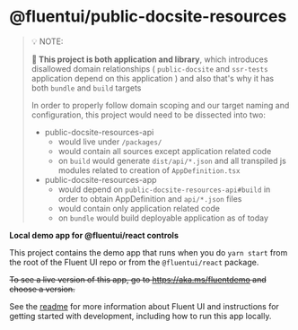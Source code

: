 # @fluentui/public-docsite-resources

> 💡 NOTE:
>
> **🚨 This project is both application and library**, which introduces disallowed domain relationships ( `public-docsite` and `ssr-tests` application depend on this application ) and also that's why it has both `bundle` and `build` targets
>
> In order to properly follow domain scoping and our target naming and configuration, this project would need to be dissected into two:
>
> - public-docsite-resources-api
>   - would live under `/packages/`
>   - would contain all sources except application related code
>   - on `build` would generate `dist/api/*.json` and all transpiled js modules related to creation of `AppDefinition.tsx`
> - public-docsite-resources-app
>   - would depend on `public-docsite-resources-api#build` in order to obtain AppDefinition and `api/*.json` files
>   - would contain only application related code
>   - on `bundle` would build deployable application as of today

**Local demo app for @fluentui/react controls**

This project contains the demo app that runs when you do `yarn start` from the root of the Fluent UI repo or from the `@fluentui/react` package.

~~To see a live version of this app, go to https://aka.ms/fluentdemo and choose a version.~~

See the [readme](https://github.com/microsoft/fluentui) for more information about Fluent UI and instructions for getting started with development, including how to run this app locally.
